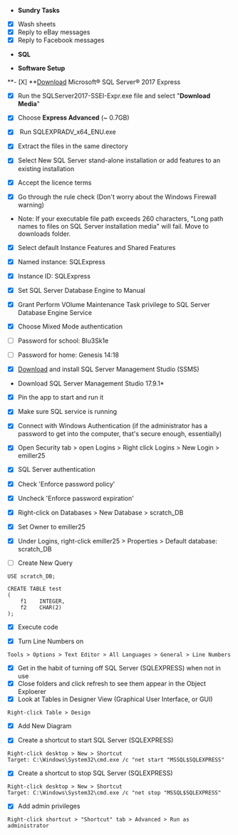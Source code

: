 - **Sundry Tasks**
- [X] Wash sheets
- [X] Reply to eBay messages
- [X] Reply to Facebook messages

- **SQL**

- **Software Setup**

**- [X] **[Download](https://www.microsoft.com/en-us/download/details.aspx?id=55994) Microsoft® SQL Server® 2017 Express

- [X] Run the SQLServer2017-SSEI-Expr.exe file and select "**Download Media**"
- [X] Choose **Express Advanced** (~ 0.7GB)
- [X]  Run SQLEXPRADV_x64_ENU.exe
- [X] Extract the files in the same directory

- [X] Select New SQL Server stand-alone installation or add features to an existing installation
- [X] Accept the licence terms
- [X] Go through the rule check (Don't worry about the Windows Firewall warning)
- Note: If your executable file path exceeds 260 characters, "Long path names to files on SQL Server installation media" will fail. Move to downloads folder.
- [X] Select default Instance Features and Shared Features
- [X] Named instance: SQLExpress
- [X] Instance ID: SQLExpress
- [X] Set SQL Server Database Engine to Manual
- [X] Grant Perform VOlume Maintenance Task privilege to SQL Server Database Engine Service
- [X] Choose Mixed Mode authentication
- [ ] Password for school: Blu3Sk1e
- [ ] Password for home: Genesis 14:18

- [X] [Download](https://docs.microsoft.com/en-us/sql/ssms/download-sql-server-management-studio-ssms?view=sql-server-2017) and install SQL Server Management Studio (SSMS)
- Download SQL Server Management Studio 17.9.1*
- [X] Pin the app to start and run it
- [X] Make sure SQL service is running
- [X] Connect with Windows Authentication (if the administrator has a password to get into the computer, that's secure enough, essentially)
- [X] Open Security tab > open Logins > Right click Logins > New Login > emiller25
- [X] SQL Server authentication
- [X] Check 'Enforce password policy'
- [X] Uncheck 'Enforce password expiration'

- [X] Right-click on Databases > New Database > scratch_DB
- [X] Set Owner to emiller25

- [X] Under Logins, right-click emiller25 > Properties > Default database: scratch_DB

- [ ] Create New Query

```
USE scratch_DB;

CREATE TABLE test
(
    f1    INTEGER,
    f2    CHAR(2)
);
```

- [X] Execute code

- [X] Turn Line Numbers on

`Tools > Options > Text Editor > All Languages > General > Line Numbers`

- [X] Get in the habit of turning off SQL Server (SQLEXPRESS) when not in use
- [X] Close folders and click refresh to see them appear in the Object Exploerer
- [X] Look at Tables in Designer View (Graphical User Interface, or GUI)

`Right-click Table > Design`

- [X] Add New Diagram

- [X] Create a shortcut to start SQL Server (SQLEXPRESS)

```
Right-click desktop > New > Shortcut
Target: C:\Windows\System32\cmd.exe /c "net start "MSSQL$SQLEXPRESS"
```

- [X] Create a shortcut to stop SQL Server (SQLEXPRESS)

```
Right-click desktop > New > Shortcut
Target: C:\Windows\System32\cmd.exe /c "net stop "MSSQL$SQLEXPRESS"
```

- [X] Add admin privileges

`Right-click shortcut > "Shortcut" tab > Advanced > Run as administrator`